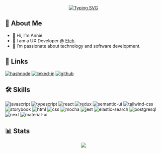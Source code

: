 <div align="center">
  <a href="https://git.io/typing-svg"><img src="https://readme-typing-svg.demolab.com?font=Fira+Code&size=30&pause=1000&center=true&random=false&width=435&lines=Hello+World!++I'm+Annie" alt="Typing SVG" /></a>
</div>

## 🚀 About Me
- 👋 Hi, I’m Annie
- 💼 I am a UX Developer @ [Etch](https://etch.co).
- 👀 I’m passionate about technology and software development.

## 🔗 Links

[![hashnode](https://img.shields.io/badge/Hashnode-2962FF?style=for-the-badge&logo=hashnode&logoColor=whit)](https://annie-codes.com/)
[![linked-in](https://img.shields.io/badge/Linked_In-0077B5?style=for-the-badge&logo=LinkedIn&logoColor=white)](https://www.linkedin.com/in/annie-seaward/)
[![github](https://img.shields.io/badge/GitHub-000000?style=for-the-badge&logo=GitHub&logoColor=white)](https://github.com/annie-seaward)

## 🛠️ Skills

![javascript](https://img.shields.io/badge/JavaScript-323330?style=for-the-badge&logo=javascript&logoColor=F7DF1E)
![typescript](https://img.shields.io/badge/TypeScript-3178C6?style=for-the-badge&logo=typescript&logoColor=white)
![react](https://img.shields.io/badge/React-20232A?style=for-the-badge&logo=react&logoColor=61DAFB)
![redux](https://img.shields.io/badge/Redux-593D88?style=for-the-badge&logo=redux&logoColor=white)
![semantic-ui](https://img.shields.io/badge/semantic%20ui%20react-35BDB2?style=for-the-badge&logo=semanticuireact&logoColor=white)
![tailwind-css](https://img.shields.io/badge/tailwind_css-06B6D4?style=for-the-badge&logo=tailwind-css&logoColor=white)
![storybook](https://img.shields.io/badge/storybook-FF4785?style=for-the-badge&logo=storybook&logoColor=white)
![html](https://img.shields.io/badge/HTML5-E34F26?style=for-the-badge&logo=html5&logoColor=white)
![css](https://img.shields.io/badge/CSS3-1572B6?style=for-the-badge&logo=css3&logoColor=white)
![mocha](https://img.shields.io/badge/Mocha-8D6748?style=for-the-badge&logo=mocha&logoColor=white)
![jest](https://img.shields.io/badge/Jest-C21325?style=for-the-badge&logo=jest&logoColor=white)
![elastic-search](https://img.shields.io/badge/Elastic_Search-005571?style=for-the-badge&logo=elasticsearch&logoColor=white)
![postgresql](https://img.shields.io/badge/PostgreSQL-316192?style=for-the-badge&logo=postgresql&logoColor=white)
![next](https://img.shields.io/badge/Next-000000?style=for-the-badge&logo=nextdotjs&logoColor=FFFFFF)
![material-ui](https://img.shields.io/badge/Material_UI-0081CB?style=for-the-badge&logo=mui&logoColor=white)

## 📊 Stats

<div align="center">
  <img src="https://github-readme-stats.vercel.app/api/top-langs/?username=annie-seaward&theme=tokyonight" />
</div>
